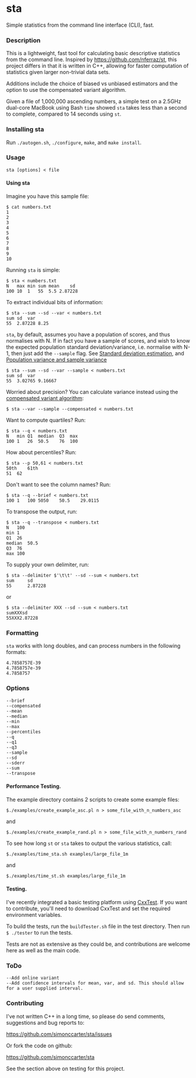 sta
==

Simple statistics from the command line interface (CLI), fast.

### Description

This is a lightweight, fast tool for calculating basic descriptive statistics from the command line. Inspired by https://github.com/nferraz/st, this project differs in that it is written in C++, allowing for faster computation of statistics given larger non-trivial data sets.

Additions include the choice of biased vs unbiased estimators and the option to use the compensated variant algorithm. 

Given a file of 1,000,000 ascending numbers, a simple test on a 2.5GHz dual-core MacBook using Bash `time` showed `sta` takes less than a second to complete, compared to 14 seconds using `st`.

### Installing sta

Run `./autogen.sh`, `./configure`, `make`, and `make install`.
 
### Usage

    sta [options] < file

#### Using sta

Imagine you have this sample file:

    $ cat numbers.txt
    1
    2
    3
    4
    5
    6
    7
    8
    9
    10

Running `sta` is simple: 

	$ sta < numbers.txt
	N	max	min	sum	mean	sd	
	100	10	1	55	5.5	2.87228	 

To extract individual bits of information:

	$ sta --sum --sd --var < numbers.txt
	sum	sd	var	
	55	2.87228	8.25

`sta`, by default, assumes you have a population of scores, and thus normalises with N. If in fact you have a sample of scores, and wish to know the expected population standard deviation/variance, i.e. normalise with N-1, then just add the `--sample` flag. See [Standard deviation estimation](http://en.wikipedia.org/wiki/Standard_deviation#Estimation), and [Population variance and sample variance](http://en.wikipedia.org/wiki/Variance#Population_variance_and_sample_variance)

	$ sta --sum --sd --var --sample < numbers.txt
	sum	sd	var	
	55	3.02765	9.16667	

Worried about precision? You can calculate variance instead using the [compensated variant algorithm](http://en.wikipedia.org/wiki/Algorithms_for_calculating_variance#Compensated_variant): 

	$ sta --var --sample --compensated < numbers.txt

Want to compute quartiles? Run:

	$ sta --q < numbers.txt
	N	min	Q1	median	Q3	max	
	100	1	26	50.5	76	100	

How about percentiles? Run:

	$ sta --p 50,61 < numbers.txt 
	50th	61th	
	51	62

Don't want to see the column names? Run:

	$ sta --q --brief < numbers.txt
	100	1	100	5050	50.5	29.0115

To transpose the output, run:

	$ sta --q --transpose < numbers.txt
	N	100
	min	1
	Q1	26
	median	50.5
	Q3	76
	max	100

To supply your own delimiter, run:

	$ sta --delimiter $'\t\t' --sd --sum < numbers.txt 
	sum		sd		
	55		2.87228

or

	$ sta --delimiter XXX --sd --sum < numbers.txt 
	sumXXXsd
	55XXX2.87228

### Formatting

`sta` works with long doubles, and can process numbers in the following formats:
	
	4.7858757E-39
	4.7858757e-39
	4.7858757

### Options

	--brief
	--compensated
	--mean
	--median
	--min
	--max
	--percentiles	
	--q
	--q1
	--q3
	--sample
	--sd
	--sderr
	--sum
	--transpose	
	
#### Performance Testing.

The example directory contains 2 scripts to create some example files:

	$./examples/create_example_asc.pl n > some_file_with_n_numbers_asc  

and

	$./examples/create_example_rand.pl n > some_file_with_n_numbers_rand  

To see how long `st` or `sta` takes to output the various statistics, call:

	$./examples/time_sta.sh examples/large_file_1m	

and

	$./examples/time_st.sh examples/large_file_1m	

#### Testing.

I've recently integrated a basic testing platform using [CxxTest](http://cxxtest.com/). 
If you want to contribute, you'll need to download CxxTest and set the required environment variables.

To build the tests, run the `buildTester.sh` file in the test directory.
Then run `$ ./tester` to run the tests.

Tests are not as extensive as they could be, and contributions are welcome here as well as the main code.
 
### ToDo

	--Add online variant
	--Add confidence intervals for mean, var, and sd. This should allow for a user supplied interval. 
	
### Contributing

I've not written C++ in a long time, so please do send comments, suggestions and bug reports to:

https://github.com/simonccarter/sta/issues

Or fork the code on github:

https://github.com/simonccarter/sta

See the section above on testing for this project. 
